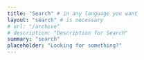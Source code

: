 ```yaml
---
title: "Search" # in any language you want
layout: "search" # is necessary
# url: "/archive"
# description: "Description for Search"
summary: "search"
placeholder: "Looking for something?"
---
```

